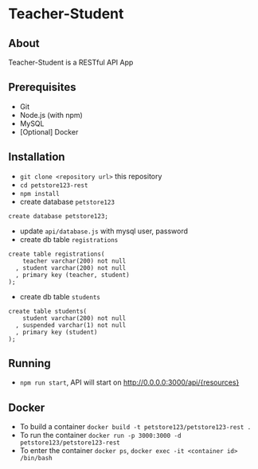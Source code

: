 # Teacher-Student

## About

Teacher-Student is a RESTful API App

## Prerequisites

* Git
* Node.js (with npm)
* MySQL
* [Optional] Docker


## Installation

* `git clone <repository url>` this repository
* `cd petstore123-rest`
* `npm install`
* create database `petstore123`
```
create database petstore123;
```
* update `api/database.js` with mysql user, password
* create db table `registrations`
```
create table registrations(
    teacher varchar(200) not null
  , student varchar(200) not null
  , primary key (teacher, student)
);
```
* create db table `students`
```
create table students(
    student varchar(200) not null
  , suspended varchar(1) not null
  , primary key (student)
);
```

## Running

* `npm run start`, API will start on http://0.0.0.0:3000/api/{resources}

## Docker

* To build a container `docker build -t petstore123/petstore123-rest .`
* To run the container `docker run -p 3000:3000 -d petstore123/petstore123-rest`
* To enter the container `docker ps`, `docker exec -it <container id> /bin/bash`